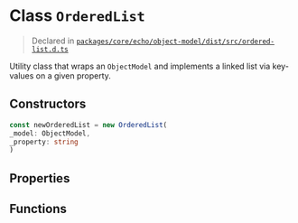 # Class `OrderedList`
> Declared in [`packages/core/echo/object-model/dist/src/ordered-list.d.ts`](undefined)

Utility class that wraps an  `ObjectModel`  and implements a linked list via key-values on a given property.

## Constructors
```ts
const newOrderedList = new OrderedList(
_model: ObjectModel,
_property: string
)
```

## Properties

## Functions
